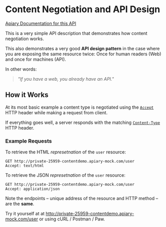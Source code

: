 # Content Negotiation and API Design

[Apiary Documentation for this API](http://docs.contentdemo.apiary.io/#)

This is a very simple API description that demonstrates how content negotiation works. 

This also demonstrates a very good **API design pattern** in the case where you are exposing the same resource twice: Once for human readers (Web) and once for machines (API). 

In other words:

> _"If you have a web, you already have an API."_

## How it Works

At its most basic example a content type is negotiated using the [`Accept`](https://github.com/for-GET/know-your-http-well/blob/master/headers.md#content-negotiation) HTTP header while making a request from client.

If everything goes well, a server responds with the matching [`Content-Type`](https://github.com/for-GET/know-your-http-well/blob/master/headers.md#metadata) HTTP header.

### Example Requests

To retrieve the HTML _represetnation_ of the `user` resource:

```
GET http://private-25959-contentdemo.apiary-mock.com/user
Accept: text/html
```

To retrieve the JSON _represetnation_ of the `user` resource:

```
GET http://private-25959-contentdemo.apiary-mock.com/user
Accept: application/json
```

Note the endpoints – unique address of the resource and HTTP method – are the **same**.

Try it yourself at at <http://private-25959-contentdemo.apiary-mock.com/user> or using cURL / Postman / Paw.
